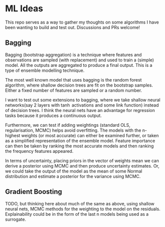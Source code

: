 # ML Ideas
This repo serves as a way to gather my thoughts on some algorithms I have been wanting to build and test out. Discussions and PRs welcome!

## Bagging
Bagging (bootstrap aggregation) is a technique where features and observations are sampled (with replacement) and used to train a (simple) model. All the outputs are aggregated to produce a final output. This is a type of ensemble modelling technique.

The most well known model that uses bagging is the random forest algorithm, where shallow decision trees are fit on the bootstrap samples. Either a fixed number of features are sampled or a random number.

I want to test out some extensions to bagging, where we take shallow neural networks(say 2 layers with $\tanh$ activations and some link function) instead of decision trees. I think the neural nets have an advantage for regression tasks because it produces a continuous output.

Furthermore, we can test if adding weightings (standard OLS, regularisation, MCMC) helps avoid overfitting. The models with the n-highest weights (or most accurate) can either be examined further, or taken as a simplified representation of the ensemble model. Feature importance can then be taken by ranking the most accurate models and then ranking the frequency features appeared.

In terms of uncertainty, placing priors in the vector of weights mean we can derive a posterior using MCMC and then produce uncertainty estimates. Or, we could take the output of the model as the mean of some Normal distribution and estimate a posterior for the variance using MCMC.

## Gradient Boosting
TODO, but thinking here about much of the same as above, using shallow neural nets, MCMC methods for the weighting to the model on the residuals. Explainability could be in the form of the last n models being used as a surrogate.
